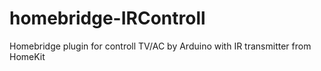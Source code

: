 # homebridge-IRControll
Homebridge plugin for controll TV/AC by Arduino with IR transmitter from HomeKit
